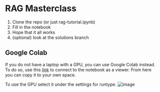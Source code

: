 # RAG Masterclass
1. Clone the repo (or just rag-tutorial.ipynb)
2. Fill in the notebook
3. Hope that it all works
4. (optional) look at the solutions branch

## Google Colab
If you do not have a laptop with a GPU, you can use Google Colab instead. To do so, use this [link](https://colab.research.google.com/drive/1ewjCNOSGN-woJjBJ61e9cg6lxd9eCdQ0?usp=sharing) to connect to the notebook as a viewer. From here you can copy it to your own space.

To use the GPU select it under the settings for runtype.
![image](https://github.com/user-attachments/assets/ee76ddc9-f559-4d85-a8ba-dc9ac9b008b6)
